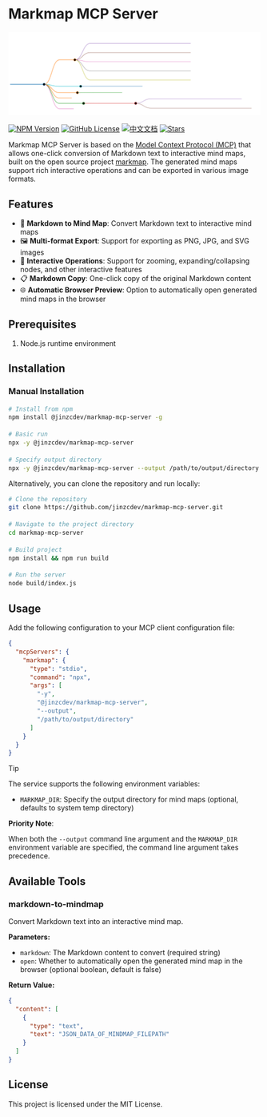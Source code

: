 # Markmap MCP Server

![Sample Mindmap](./docs/markmap.svg)

[![NPM Version](https://img.shields.io/npm/v/@jinzcdev/markmap-mcp-server.svg)](https://www.npmjs.com/package/@jinzcdev/markmap-mcp-server)
[![GitHub License](https://img.shields.io/github/license/jinzcdev/markmap-mcp-server.svg)](https://www.npmjs.com/package/@jinzcdev/markmap-mcp-server)
[![中文文档](https://img.shields.io/badge/中文文档-点击查看-blue)](README_zh-CN.md)
[![Stars](https://img.shields.io/github/stars/jinzcdev/markmap-mcp-server)](https://github.com/jinzcdev/markmap-mcp-server)

Markmap MCP Server is based on the [Model Context Protocol (MCP)](https://modelcontextprotocol.io/introduction) that allows one-click conversion of Markdown text to interactive mind maps, built on the open source project [markmap](https://github.com/markmap/markmap). The generated mind maps support rich interactive operations and can be exported in various image formats.

## Features

- 🌠 **Markdown to Mind Map**: Convert Markdown text to interactive mind maps
- 🖼️ **Multi-format Export**: Support for exporting as PNG, JPG, and SVG images
- 🔄 **Interactive Operations**: Support for zooming, expanding/collapsing nodes, and other interactive features
- 📋 **Markdown Copy**: One-click copy of the original Markdown content
- 🌐 **Automatic Browser Preview**: Option to automatically open generated mind maps in the browser

## Prerequisites

1. Node.js runtime environment

## Installation

### Manual Installation

```bash
# Install from npm
npm install @jinzcdev/markmap-mcp-server -g

# Basic run
npx -y @jinzcdev/markmap-mcp-server

# Specify output directory
npx -y @jinzcdev/markmap-mcp-server --output /path/to/output/directory
```

Alternatively, you can clone the repository and run locally:

```bash
# Clone the repository
git clone https://github.com/jinzcdev/markmap-mcp-server.git

# Navigate to the project directory
cd markmap-mcp-server

# Build project
npm install && npm run build

# Run the server
node build/index.js
```

## Usage

Add the following configuration to your MCP client configuration file:

```json
{
  "mcpServers": {
    "markmap": {
      "type": "stdio",
      "command": "npx",
      "args": [
        "-y",
        "@jinzcdev/markmap-mcp-server",
        "--output",
        "/path/to/output/directory"
      ]
    }
  }
}
```

> [!TIP]
>
> The service supports the following environment variables:
>
> - `MARKMAP_DIR`: Specify the output directory for mind maps (optional, defaults to system temp directory)
>
> **Priority Note**:
>
> When both the `--output` command line argument and the `MARKMAP_DIR` environment variable are specified, the command line argument takes precedence.

## Available Tools

### markdown-to-mindmap

Convert Markdown text into an interactive mind map.

**Parameters:**

- `markdown`: The Markdown content to convert (required string)
- `open`: Whether to automatically open the generated mind map in the browser (optional boolean, default is false)

**Return Value:**

```json
{
  "content": [
    {
      "type": "text",
      "text": "JSON_DATA_OF_MINDMAP_FILEPATH"
    }
  ]
}
```

## License

This project is licensed under the MIT License.
